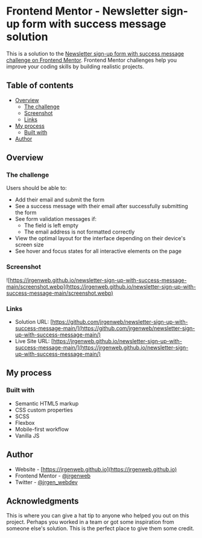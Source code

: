 # Frontend Mentor - Newsletter sign-up form with success message solution

This is a solution to the [Newsletter sign-up form with success message challenge on Frontend Mentor](https://www.frontendmentor.io/challenges/newsletter-signup-form-with-success-message-3FC1AZbNrv). Frontend Mentor challenges help you improve your coding skills by building realistic projects. 

## Table of contents

- [Overview](#overview)
  - [The challenge](#the-challenge)
  - [Screenshot](#screenshot)
  - [Links](#links)
- [My process](#my-process)
  - [Built with](#built-with)    
- [Author](#author)

## Overview

### The challenge

Users should be able to:

- Add their email and submit the form
- See a success message with their email after successfully submitting the form
- See form validation messages if:
  - The field is left empty
  - The email address is not formatted correctly
- View the optimal layout for the interface depending on their device's screen size
- See hover and focus states for all interactive elements on the page

### Screenshot

![https://jrgenweb.github.io/newsletter-sign-up-with-success-message-main/screenshot.webp](https://jrgenweb.github.io/newsletter-sign-up-with-success-message-main/screenshot.webp)

### Links

- Solution URL: [https://github.com/jrgenweb/newsletter-sign-up-with-success-message-main/](https://github.com/jrgenweb/newsletter-sign-up-with-success-message-main/)
- Live Site URL: [https://jrgenweb.github.io/newsletter-sign-up-with-success-message-main/](https://jrgenweb.github.io/newsletter-sign-up-with-success-message-main/)

## My process

### Built with

- Semantic HTML5 markup
- CSS custom properties
- SCSS
- Flexbox
- Mobile-first workflow
- Vanilla JS


## Author

- Website - [https://jrgenweb.github.io](https://jrgenweb.github.io)
- Frontend Mentor - [@jrgenweb](https://www.frontendmentor.io/profile/jrgenweb)
- Twitter - [@jrgen_webdev](https://www.twitter.com/jrgen_webdev)


## Acknowledgments

This is where you can give a hat tip to anyone who helped you out on this project. Perhaps you worked in a team or got some inspiration from someone else's solution. This is the perfect place to give them some credit.
